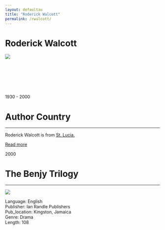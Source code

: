 ```yaml
---
layout: defaultau
title: "Roderick Walcott"
permalink: /rwalcott/
---
```

<!-- partial:index.partial.html -->
<div class="content">
    <h1>Roderick Walcott</h1>
    <div class="quote">
        <div><img src="https://s1.stabroeknews.com/images/2017/08/Roderick-Walcott.jpg" class="logo"></div>
    </div>
    <div class="timeline">
        <div style="padding-bottom:100px;"></div>
        <div class="block">
            <div class="date right"><p class="right"> 1930 - 2000 </p></div>
            <div class="dot"></div>
            <div class="left first">
            <div class="author_country">
                <h1>Author Country</h1><hr>
            <div class="aclocation"> <p> Roderick Walcott is from <a href="{{ site.baseurl }}/16"> St. Lucia.</a></p></div>
              <div class="acreadmore">  <a href="https://en.wikipedia.org/wiki/Roderick_Walcott" target="_blank">Read more</a></div>
            </div>
            </div>
        </div>
        <div class="block">
            <div class="date left"><p class="left">2000</p></div>
            <div class="dot"></div>
            <div class="right hide">
                <h1>The Benjy Trilogy</h1><hr>
                <p><img src="https://m.media-amazon.com/images/I/518FR0GJ4QL._SY291_BO1,204,203,200_QL40_FMwebp_.jpg"></p>
                <p>
                Language: English <br/>
                Publisher:  Ian Randle Publishers<br/>
                Pub_location: Kingston, Jamaica<br/>
                Genre: Drama <br/>
                Length: 108<br/>
                </p>
            </div>
        </div>
  <!-- partial -->
<script src='https://cdnjs.cloudflare.com/ajax/libs/jquery/3.1.1/jquery.min.js'></script><script  src="{{ site.baseurl }}/assets/js/authorscript.js"></script>